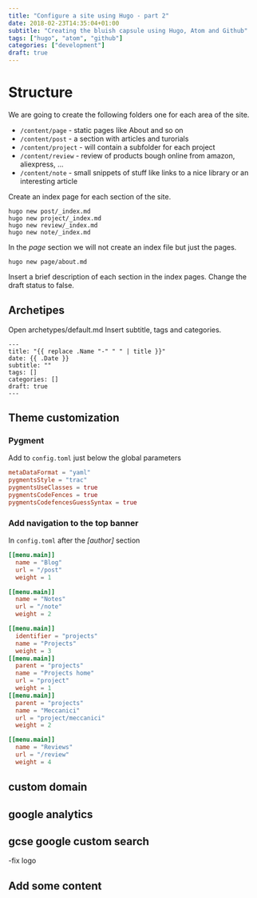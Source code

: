 ```yaml
---
title: "Configure a site using Hugo - part 2"
date: 2018-02-23T14:35:04+01:00
subtitle: "Creating the bluish capsule using Hugo, Atom and Github"
tags: ["hugo", "atom", "github"]
categories: ["development"]
draft: true
---
```


# Structure
We are going to create the following folders one for each area of the site.

- ```/content/page``` - static pages like About and so on
- ```/content/post``` - a section with articles and turorials
- ```/content/project``` - will contain a subfolder for each project
- ```/content/review``` - review of products bough online from amazon, aliexpress, ...
- ```/content/note``` - small snippets of stuff like links to a nice library or an interesting article

Create an index page for each section of the site.
```shell
hugo new post/_index.md
hugo new project/_index.md
hugo new review/_index.md
hugo new note/_index.md
```

In the *page* section we will not create an index file but just the pages.
```shell
hugo new page/about.md
```

Insert a brief description of each section in the index pages.
Change the draft status to false.

## Archetipes
Open archetypes/default.md
Insert subtitle, tags and categories.
```
---
title: "{{ replace .Name "-" " " | title }}"
date: {{ .Date }}
subtitle: ""
tags: []
categories: []
draft: true
---
```

## Theme customization

### Pygment

Add to ```config.toml``` just below the global parameters

```toml
metaDataFormat = "yaml"
pygmentsStyle = "trac"
pygmentsUseClasses = true
pygmentsCodeFences = true
pygmentsCodefencesGuessSyntax = true
```

### Add navigation to the top banner

In ```config.toml``` after the _[author]_ section

```toml
[[menu.main]]
  name = "Blog"
  url = "/post"
  weight = 1

[[menu.main]]
  name = "Notes"
  url = "/note"
  weight = 2

[[menu.main]]
  identifier = "projects"
  name = "Projects"
  weight = 3
[[menu.main]]
  parent = "projects"
  name = "Projects home"
  url = "project"
  weight = 1
[[menu.main]]
  parent = "projects"
  name = "Meccanici"
  url = "project/meccanici"
  weight = 2

[[menu.main]]
  name = "Reviews"
  url = "/review"
  weight = 4
```

## custom domain
## google analytics
## gcse google custom search
-fix logo
## Add some content
